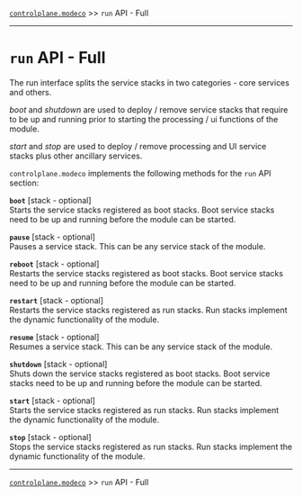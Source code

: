 [`controlplane.modeco`](../README.md) >> `run` API - Full

-----

# `run` API - Full

The run interface splits the service stacks in two categories - core services and others.

_boot_ and _shutdown_ are used to deploy / remove service stacks that require to be
up and running prior to starting the processing / ui functions of the module.

_start_ and _stop_ are used to deploy / remove processing and UI service stacks plus other ancillary services.

`controlplane.modeco` implements the following methods for the `run` API section:  

__`boot`__ [stack - optional]  
Starts the service stacks registered as boot stacks.
Boot service stacks need to be up and running before the module can be started.  

__`pause`__ [stack - optional]  
Pauses a service stack. This can be any service stack of the module.  

__`reboot`__ [stack - optional]  
Restarts the service stacks registered as boot stacks.
Boot service stacks need to be up and running before the module can be started.  

__`restart`__ [stack - optional]  
Restarts the service stacks registered as run stacks.
Run stacks implement the dynamic functionality of the module.  

__`resume`__ [stack - optional]  
Resumes a service stack. This can be any service stack of the module.  

__`shutdown`__ [stack - optional]  
Shuts down the service stacks registered as boot stacks.
Boot service stacks need to be up and running before the module can be started.  

__`start`__ [stack - optional]  
Starts the service stacks registered as run stacks.
Run stacks implement the dynamic functionality of the module.  

__`stop`__ [stack - optional]  
Stops the service stacks registered as run stacks.
Run stacks implement the dynamic functionality of the module.  

-----
[`controlplane.modeco`](../README.md) >> `run` API - Full
